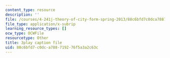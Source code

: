 ```yaml
---
content_type: resource
description: ''
file: /courses/4-241j-theory-of-city-form-spring-2013/88c6bfd7c0dca788719276f5a3a2c63c_gMmamytjyXI.srt
file_type: application/x-subrip
learning_resource_types: []
ocw_type: OCWFile
resourcetype: Other
title: 3play caption file
uid: 88c6bfd7-c0dc-a788-7192-76f5a3a2c63c
---
```

